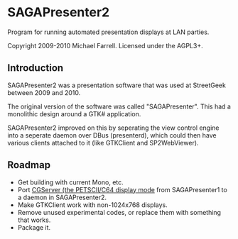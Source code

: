 # SAGAPresenter2 #

Program for running automated presentation displays at LAN parties.

Copyright 2009-2010 Michael Farrell.  Licensed under the AGPL3+.

## Introduction ##

SAGAPresenter2 was a presentation software that was used at StreetGeek between 2009 and 2010.

The original version of the software was called "SAGAPresenter".  This had a monolithic design around a GTK# application.

SAGAPresenter2 improved on this by seperating the view control engine into a seperate daemon over DBus (presenterd), which could then have various clients attached to it (like GTKClient and SP2WebViewer).

## Roadmap ##

* Get building with current Mono, etc.
* Port [CGServer (the PETSCII/C64 display mode](http://micolous.id.au/archives/2009/09/30/retrolan-fun/) from SAGAPresenter1 to a daemon in SAGAPresenter2.
* Make GTKClient work with non-1024x768 displays.
* Remove unused experimental codes, or replace them with something that works.
* Package it.

